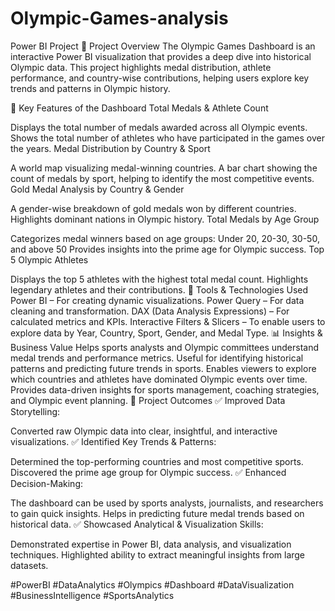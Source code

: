 # Olympic-Games-analysis
Power BI Project
📌 Project Overview
The Olympic Games Dashboard is an interactive Power BI visualization that provides a deep dive into historical Olympic data. This project highlights medal distribution, athlete performance, and country-wise contributions, helping users explore key trends and patterns in Olympic history.

🎯 Key Features of the Dashboard
Total Medals & Athlete Count

Displays the total number of medals awarded across all Olympic events.
Shows the total number of athletes who have participated in the games over the years.
Medal Distribution by Country & Sport

A world map visualizing medal-winning countries.
A bar chart showing the count of medals by sport, helping to identify the most competitive events.
Gold Medal Analysis by Country & Gender

A gender-wise breakdown of gold medals won by different countries.
Highlights dominant nations in Olympic history.
Total Medals by Age Group

Categorizes medal winners based on age groups:
Under 20, 20-30, 30-50, and above 50
Provides insights into the prime age for Olympic success.
Top 5 Olympic Athletes

Displays the top 5 athletes with the highest total medal count.
Highlights legendary athletes and their contributions.
🔧 Tools & Technologies Used
Power BI – For creating dynamic visualizations.
Power Query – For data cleaning and transformation.
DAX (Data Analysis Expressions) – For calculated metrics and KPIs.
Interactive Filters & Slicers – To enable users to explore data by Year, Country, Sport, Gender, and Medal Type.
📊 Insights & Business Value
Helps sports analysts and Olympic committees understand medal trends and performance metrics.
Useful for identifying historical patterns and predicting future trends in sports.
Enables viewers to explore which countries and athletes have dominated Olympic events over time.
Provides data-driven insights for sports management, coaching strategies, and Olympic event planning.
🚀 Project Outcomes
✅ Improved Data Storytelling:

Converted raw Olympic data into clear, insightful, and interactive visualizations.
✅ Identified Key Trends & Patterns:

Determined the top-performing countries and most competitive sports.
Discovered the prime age group for Olympic success.
✅ Enhanced Decision-Making:

The dashboard can be used by sports analysts, journalists, and researchers to gain quick insights.
Helps in predicting future medal trends based on historical data.
✅ Showcased Analytical & Visualization Skills:

Demonstrated expertise in Power BI, data analysis, and visualization techniques.
Highlighted ability to extract meaningful insights from large datasets.

#PowerBI #DataAnalytics #Olympics #Dashboard #DataVisualization #BusinessIntelligence #SportsAnalytics 





